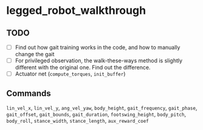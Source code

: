 # legged_robot_walkthrough

## TODO

- [ ] Find out how gait training works in the code, and how to manually change the gait
- [ ] For privileged observation, the walk-these-ways method is slightly different with the original one. Find out the difference.
- [ ] Actuator net (`compute_torques`, `init_buffer`)

## Commands

`lin_vel_x`, `lin_vel_y`, `ang_vel_yaw`, `body_height`, `gait_frequency`, `gait_phase`, `gait_offset`, `gait_bounds`, `gait_duration`, `footswing_height`, `body_pitch`, `body_roll`, `stance_width`, `stance_length`, `aux_reward_coef`